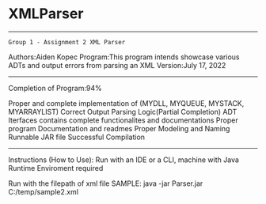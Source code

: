 # XMLParser
***************************************************************************
	Group 1 - Assignment 2 XML Parser

Authors:Aiden Kopec
Program:This program intends showcase various ADTs and output errors from parsing an XML
Version:July 17, 2022

***************************************************************************
Completion of Program:94%

Proper and complete implementation of (MYDLL, MYQUEUE, MYSTACK, MYARRAYLIST)
Correct Output
Parsing Logic(Partial Completion)
ADT Iterfaces contains complete functionalites and documentations
Proper program Documentation and readmes
Proper Modeling and Naming
Runnable JAR file
Successful Compilation
***************************************************************************
Instructions (How to Use):
Run with an IDE or a CLI, machine with Java Runtime Enviroment required

Run with the filepath of xml file
SAMPLE: java -jar Parser.jar C:/temp/sample2.xml
